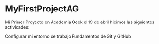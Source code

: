# MyFirstProjectAG

Mi Primer Proyecto en Academia Geek
el 19 de abril hicimos las siguientes actividades:

Configurar mi entorno de trabajo
Fundamentos de Git y GitHub